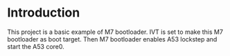 # Introduction

This project is a basic example of M7 bootloader.
IVT is set to make this M7 bootloader as boot target. Then M7 bootloader
enables A53 lockstep and start the A53 core0.
